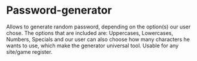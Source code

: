 # Password-generator
Allows to generate random password, depending on the option(s) our user chose. The options that are included are: 
Uppercases, Lowercases, Numbers, Specials and our user can also choose how many characters he wants to use, which make the generator universal tool. Usable for any site/game register.
